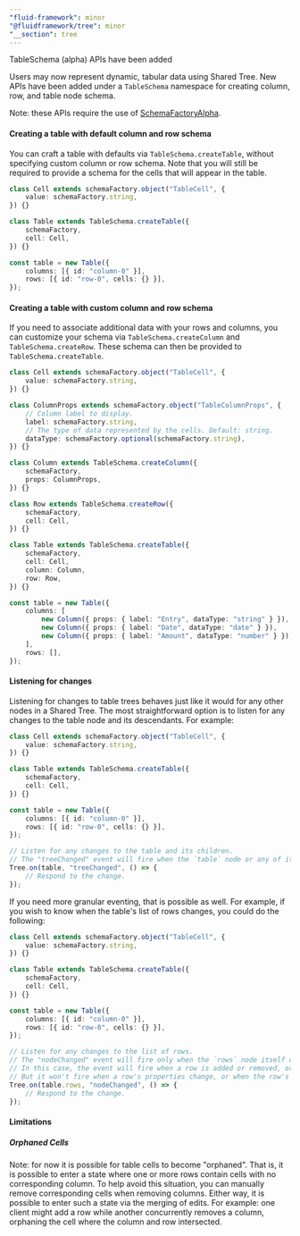 ```yaml
---
"fluid-framework": minor
"@fluidframework/tree": minor
"__section": tree
---
```

TableSchema (alpha) APIs have been added

Users may now represent dynamic, tabular data using Shared Tree.
New APIs have been added under a `TableSchema` namespace for creating column, row, and table node schema.

Note: these APIs require the use of [SchemaFactoryAlpha](https://fluidframework.com/docs/api/fluid-framework/schemafactoryalpha-class).

#### Creating a table with default column and row schema

You can craft a table with defaults via `TableSchema.createTable`, without specifying custom column or row schema.
Note that you will still be required to provide a schema for the cells that will appear in the table.

```typescript
class Cell extends schemaFactory.object("TableCell", {
	value: schemaFactory.string,
}) {}

class Table extends TableSchema.createTable({
	schemaFactory,
	cell: Cell,
}) {}

const table = new Table({
	columns: [{ id: "column-0" }],
	rows: [{ id: "row-0", cells: {} }],
});
```

#### Creating a table with custom column and row schema

If you need to associate additional data with your rows and columns, you can customize your schema via `TableSchema.createColumn` and `TableSchema.createRow`.
These schema can then be provided to `TableSchema.createTable`.

```typescript
class Cell extends schemaFactory.object("TableCell", {
	value: schemaFactory.string,
}) {}

class ColumnProps extends schemaFactory.object("TableColumnProps", {
	// Column label to display.
	label: schemaFactory.string,
	// The type of data represented by the cells. Default: string.
	dataType: schemaFactory.optional(schemaFactory.string),
}) {}

class Column extends TableSchema.createColumn({
	schemaFactory,
	props: ColumnProps,
}) {}

class Row extends TableSchema.createRow({
	schemaFactory,
	cell: Cell,
}) {}

class Table extends TableSchema.createTable({
	schemaFactory,
	cell: Cell,
	column: Column,
	row: Row,
}) {}

const table = new Table({
	columns: [
		new Column({ props: { label: "Entry", dataType: "string" } }),
		new Column({ props: { label: "Date", dataType: "date" } }),
		new Column({ props: { label: "Amount", dataType: "number" } }),
	],
	rows: [],
});
```

#### Listening for changes

Listening for changes to table trees behaves just like it would for any other nodes in a Shared Tree.
The most straightforward option is to listen for any changes to the table node and its descendants.
For example:

```typescript
class Cell extends schemaFactory.object("TableCell", {
	value: schemaFactory.string,
}) {}

class Table extends TableSchema.createTable({
	schemaFactory,
	cell: Cell,
}) {}

const table = new Table({
	columns: [{ id: "column-0" }],
	rows: [{ id: "row-0", cells: {} }],
});

// Listen for any changes to the table and its children.
// The "treeChanged" event will fire when the `table` node or any of its descendants change.
Tree.on(table, "treeChanged", () => {
	// Respond to the change.
});
```

If you need more granular eventing, that is possible as well.
For example, if you wish to know when the table's list of rows changes, you could do the following:

```typescript
class Cell extends schemaFactory.object("TableCell", {
	value: schemaFactory.string,
}) {}

class Table extends TableSchema.createTable({
	schemaFactory,
	cell: Cell,
}) {}

const table = new Table({
	columns: [{ id: "column-0" }],
	rows: [{ id: "row-0", cells: {} }],
});

// Listen for any changes to the list of rows.
// The "nodeChanged" event will fire only when the `rows` node itself changes (i.e., its own properties change).
// In this case, the event will fire when a row is added or removed, or the order of the list is changed.
// But it won't fire when a row's properties change, or when the row's cells change, etc.
Tree.on(table.rows, "nodeChanged", () => {
	// Respond to the change.
});
```

#### Limitations

##### Orphaned Cells

Note: for now it is possible for table cells to become "orphaned".
That is, it is possible to enter a state where one or more rows contain cells with no corresponding column.
To help avoid this situation, you can manually remove corresponding cells when removing columns.
Either way, it is possible to enter such a state via the merging of edits.
For example: one client might add a row while another concurrently removes a column, orphaning the cell where the column and row intersected.
